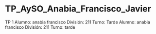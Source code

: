 # TP_AySO_Anabia_Francisco_Javier
TP 1
Alumno: anabia francisco
División: 211
Turno: Tarde
Alumno: anabia francisco
División: 211
Turno: tarde
